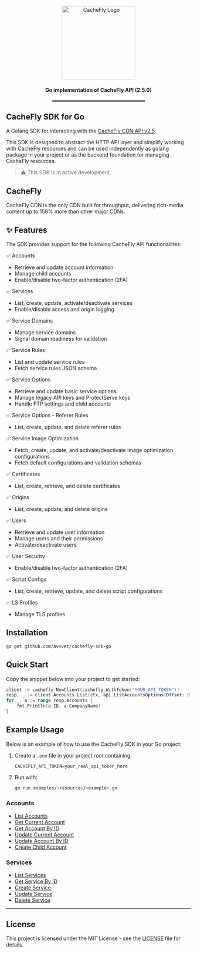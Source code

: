 <p align="center">
  <img src="https://www.cachefly.com/wp-content/uploads/2023/10/Thumbnail-About-Us-Video.png" alt="CacheFly Logo" width="200"/>
</p>

<h4 align="center">Go implementation of CacheFly API (2.5.0)</h4>

<hr style="width: 50%; border: 1px solid #000; margin: 20px auto;">

## CacheFly SDK for Go

A Golang SDK for interacting with the [CacheFly CDN API v2.5](https://portal.cachefly.com/api/2.5/docs/).

This SDK is designed to abstract the HTTP API layer and simplify working with CacheFly resources 
and can be used independently as golang package in your project or as the backend foundation for managing CacheFly resources. 

> ⚠️ This SDK is in active development.

## CacheFly

CacheFly CDN is the only CDN built for throughput, delivering rich-media content up to 158% more than other major CDNs.

## ✨ Features

The SDK provides support for the following CacheFly API functionalities:

✅ Accounts
  - Retrieve and update account information
  - Manage child accounts
  - Enable/disable two-factor authentication (2FA)

✅ Services
  - List, create, update, activate/deactivate services
  - Enable/disable access and origin logging

✅ Service Domains
  - Manage service domains
  - Signal domain readiness for validation

✅ Service Rules
  - List and update service rules
  - Fetch service rules JSON schema

✅ Service Options
  - Retrieve and update basic service options
  - Manage legacy API keys and ProtectServe keys
  - Handle FTP settings and child accounts

✅ Service Options - Referer Rules
  - List, create, update, and delete referer rules

✅ Service Image Optimization
  - Fetch, create, update, and activate/deactivate image optimization configurations
  - Fetch default configurations and validation schemas

✅ Certificates
  - List, create, retrieve, and delete certificates

✅ Origins
  - List, create, update, and delete origins

✅ Users
  - Retrieve and update user information
  - Manage users and their permissions
  - Activate/deactivate users

✅ User Security
  - Enable/disable two-factor authentication (2FA)

✅ Script Configs
  - List, create, retrieve, update, and delete script configurations

✅ LS Profiles
  - Manage TLS profiles

## Installation

```bash
go get github.com/avvvet/cachefly-sdk-go

```

## Quick Start

Copy the snippet below into your project to get started:

```go
client := cachefly.NewClient(cachefly.WithToken("YOUR_API_TOKEN"))
resp, _ := client.Accounts.List(ctx, api.ListAccountsOptions{Offset: 0, Limit: 5})
for _, a := range resp.Accounts {
    fmt.Println(a.ID, a.CompanyName)
}
```

## Example Usage

Below is an example of how to use the CacheFly SDK in your Go project:

1. Create a `.env` file in your project root containing:

   ```dotenv
   CACHEFLY_API_TOKEN=your_real_api_token_here
   ```
2. Run with:

   ```bash
   go run examples/<resource>/<example>.go
   ```

### Accounts

* [List Accounts](examples/accounts/main.go)
* [Get Current Account](examples/accounts/main.go)
* [Get Account By ID](examples/accounts/getbyid/main.go)
* [Update Current Account](examples/accounts/update/main.go)
* [Update Account By ID](examples/accounts/updatebyid/main.go)
* [Create Child Account](examples/accounts/create/main.go)

### Services

* [List Services](examples/services/list.go)
* [Get Service By ID](examples/services/getbyid/main.go)
* [Create Service](examples/services/create/main.go)
* [Update Service](examples/services/update/main.go)
* [Delete Service](examples/services/delete/main.go)

---



## License

This project is licensed under the MIT License - see the [LICENSE](LICENSE) file for details.